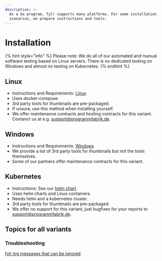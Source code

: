 ```yaml
---
description: >-
  As a Go program, fylr supports many platforms. For some installation
  scenarios, we prepare instructions and tools:
---
```


# Installation

{% hint style="info" %}
Please note: We do all of our automated and manual software testing based on Linux servers. There is no dedicated testing on Windows and almost no testing on Kubernetes.
{% endhint %}

## Linux

* Instructions and Requirements: [Linux](linux-docker-compose.md)
* Uses docker-compose.
* 3rd party tools for thumbnails are pre-packaged.
* If unsure, use this method when installing yourself.
* We offer maintenance contracts and hosting contracts for this variant. Contanct us at e.g. support@programmfabrik.de.

## Windows

* Instructions and Requirements: [Windows](windows.md)
* We provide a list of 3rd party tools for thumbnails but not the tools themselves.
* Some of our partners offer maintenance contracts for this variant.

## Kubernetes

* Instructions: See our [helm chart](https://github.com/programmfabrik/fylr-helm/blob/main/charts/fylr/README.md).
* Uses helm charts and Linux containers.
* Needs helm and a kubernetes cluster.
* 3rd party tools for thumbnails are pre-packaged.
* We offer no support for this variant, just bugfixes for your reports to support@programmfabrik.de.

## Topics for all variants

### Troubleshooting

[fylr log messages that can be ignored](log-messages-that-can-be-ignored.md)

